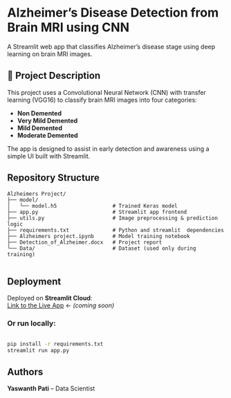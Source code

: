 # Alzheimer’s Disease Detection from Brain MRI using CNN

A Streamlit web app that classifies Alzheimer’s disease stage using deep learning on brain MRI images.

## 🧬 Project Description

This project uses a Convolutional Neural Network (CNN) with transfer learning (VGG16) to classify brain MRI images into four categories:
- **Non Demented**
- **Very Mild Demented**
- **Mild Demented**
- **Moderate Demented**

The app is designed to assist in early detection and awareness using a simple UI built with Streamlit.

## Repository Structure
```
Alzheimers Project/
├── model/
│   └── model.h5                  # Trained Keras model
├── app.py                        # Streamlit app frontend
├── utils.py                      # Image preprocessing & prediction logic
├── requirements.txt              # Python and streamlit  dependencies
├── Alzheimers project.ipynb      # Model training notebook
├── Detection_of_Alzheimer.docx   # Project report
└── Data/                         # Dataset (used only during training)
    
```
## Deployment

Deployed on **Streamlit Cloud**:  
 [Link to the Live App](#) ← *(coming soon)*

### Or run locally:

```bash

pip install -r requirements.txt
streamlit run app.py

```

## Authors

**Yaswanth Pati** – Data Scientist
